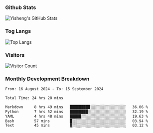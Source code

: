 ### Github Stats
![Yisheng's GitHub Stats](https://github-readme-stats-9qabuvhk1-gongyisheng.vercel.app/api?username=gongyisheng&count_private=true&show_icons=true)
### Tog Langs
![Top Langs](https://github-readme-stats-9qabuvhk1-gongyisheng.vercel.app/api/top-langs/?username=gongyisheng&layout=compact)
### Visitors
![Visitor Count](https://profile-counter.glitch.me/gongyisheng/count.svg)
### Monthly Development Breakdown
<!--START_SECTION:waka-->

```txt
From: 16 August 2024 - To: 15 September 2024

Total Time: 24 hrs 28 mins

Markdown     8 hrs 49 mins   █████████░░░░░░░░░░░░░░░░   36.06 %
Python       7 hrs 52 mins   ████████░░░░░░░░░░░░░░░░░   32.19 %
YAML         4 hrs 48 mins   █████░░░░░░░░░░░░░░░░░░░░   19.63 %
Bash         57 mins         █░░░░░░░░░░░░░░░░░░░░░░░░   03.94 %
Text         45 mins         ▓░░░░░░░░░░░░░░░░░░░░░░░░   03.12 %
```

<!--END_SECTION:waka-->

